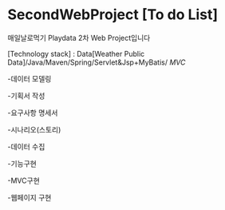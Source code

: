 # SecondWebProject [To do List]
매일날로먹기 Playdata 2차 Web Project입니다

[Technology stack] : Data[Weather Public Data]/Java/Maven/Spring/Servlet&amp;Jsp+MyBatis/ *MVC*

-데이터 모델링

-기획서 작성

-요구사항 명세서

-시나리오(스토리)

-데이터 수집

-기능구현

-MVC구현

-웹페이지 구현

